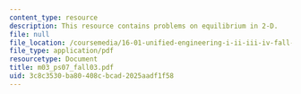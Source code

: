 ```yaml
---
content_type: resource
description: This resource contains problems on equilibrium in 2-D.
file: null
file_location: /coursemedia/16-01-unified-engineering-i-ii-iii-iv-fall-2005-spring-2006/3c8c3530ba80408cbcad2025aadf1f58_m03_ps07_fall03.pdf
file_type: application/pdf
resourcetype: Document
title: m03_ps07_fall03.pdf
uid: 3c8c3530-ba80-408c-bcad-2025aadf1f58
---
```


